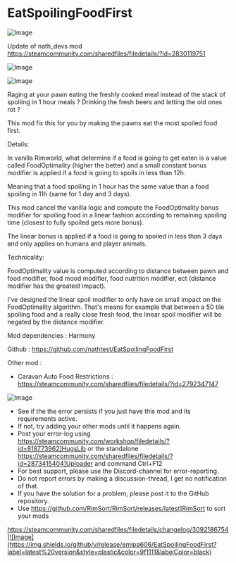 # EatSpoilingFoodFirst

![Image](https://i.imgur.com/buuPQel.png)

Update of nath_devs mod https://steamcommunity.com/sharedfiles/filedetails/?id=2830119751

![Image](https://i.imgur.com/pufA0kM.png)

	
![Image](https://i.imgur.com/Z4GOv8H.png)

Raging at your pawn eating the freshly cooked meal instead of the stack of spoiling in 1 hour meals ?
Drinking the fresh beers and letting the old ones rot ?

This mod fix this for you by making the pawns eat the most spoiled food first.

Details:

In vanilla Rimworld, what determine if a food is going to get eaten is a value called FoodOptimality (higher the better) and a small constant bonus modifier is applied if a food is going to spoils in less than 12h.

Meaning that a food spoiling in 1 hour has the same value than a food spoiling in 11h (same for 1 day and 3 days).

This mod cancel the vanilla logic and compute the FoodOptimality bonus modifier for spoiling food in a linear fashion according to remaining spoiling time (closest to fully spoiled gets more bonus).

The linear bonus is applied if a food is going to spoiled in less than 3 days and only applies on humans and player animals.

Technicality:

FoodOptimality value is computed according to distance between pawn and food modifier, food mood modifier, food nutrition modifier, ect (distance modifier has the greatest impact).

I've designed the linear spoil modifier to only have on small impact on the FoodOptimality algorithm.
That's means for example that between a 50 tile spoiling food and a really close fresh food, the linear spoil modifier will be negated by the distance modifier.

Mod dependencies : Harmony

Github : https://github.com/nathtest/EatSpoilingFoodFirst

Other mod : 
- Caravan Auto Food Restrictions : https://steamcommunity.com/sharedfiles/filedetails/?id=2792347147

![Image](https://i.imgur.com/PwoNOj4.png)



-  See if the the error persists if you just have this mod and its requirements active.
-  If not, try adding your other mods until it happens again.
-  Post your error-log using https://steamcommunity.com/workshop/filedetails/?id=818773962]HugsLib or the standalone https://steamcommunity.com/sharedfiles/filedetails/?id=2873415404]Uploader and command Ctrl+F12
-  For best support, please use the Discord-channel for error-reporting.
-  Do not report errors by making a discussion-thread, I get no notification of that.
-  If you have the solution for a problem, please post it to the GitHub repository.
-  Use https://github.com/RimSort/RimSort/releases/latest]RimSort to sort your mods



https://steamcommunity.com/sharedfiles/filedetails/changelog/3092186754]![Image](https://img.shields.io/github/v/release/emipa606/EatSpoilingFoodFirst?label=latest%20version&style=plastic&color=9f1111&labelColor=black)

